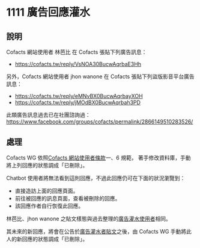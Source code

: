 # 1111 廣告回應灌水

## 說明

Cofacts 網站使用者 林芭比 在 Cofacts 張貼下列廣告訊息：
- https://cofacts.tw/reply/VsNOA30BucwAqrbaE3Hh

另外，Cofacts 網站使用者 jhon wanone 在 Cofacts 張貼下列盜版影音平台廣告訊息：
- https://cofacts.tw/reply/eMNvBX0BucwAqrbayXOH
- https://cofacts.tw/reply/jMOdBX0BucwAqrbah3PD

此類廣告訊息過去已在社團諮詢過：
https://www.facebook.com/groups/cofacts/permalink/2866149510283526/

## 處理

Cofacts WG 依照[Cofacts 網站使用者條款](https://github.com/cofacts/rumors-site/blob/master/LEGAL.md)一、6 規範，
著手修改資料庫，手動將上列回應的狀態調成「已刪除」。

Chatbot 使用者將無法看到這則回應，不過此回應仍可在下面的狀況瀏覽到：

- 直接造訪上面的回應頁面。
- 前往被回應的訊息頁面，查看被刪除的回應。
- 該回應作者自行恢復此回應。

林芭比、jhon wanone 之貼文樣態與過去整理的[廣告灌水使用者](https://docs.google.com/spreadsheets/d/1BBObfTO7bLWERQ3nq3S1iBs3xt2o2TgOxikXqixOdYI/edit#gid=0)相同。

其未來的新回應，將會在公告於[廣告灌水者貼文](https://docs.google.com/spreadsheets/d/1BBObfTO7bLWERQ3nq3S1iBs3xt2o2TgOxikXqixOdYI/edit#gid=1972732064)之後，由 Cofacts WG 手動將此人的新回應的狀態調成「已刪除」。

